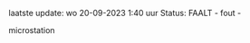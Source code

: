 laatste update: 
wo 20-09-2023  1:40   uur 
Status: FAALT - fout - 
<div class="service R">microstation</div>